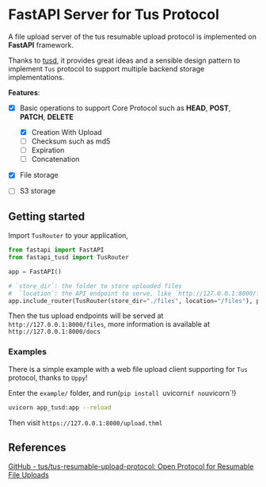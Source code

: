 # FastAPI Server for Tus Protocol

A file upload server of the tus resumable upload protocol is implemented on **FastAPI** framework.  

Thanks to [tusd](https://github.com/tus/tusd), it provides great ideas and a sensible design pattern to implement `Tus` protocol to support multiple backend storage implementations.

**Features**:

- [x] Basic operations to support Core Protocol such as **HEAD**, **POST**, **PATCH**, **DELETE**
  - [x] Creation With Upload
  - [ ] Checksum such as md5
  - [ ] Expiration
  - [ ] Concatenation
- [x] File storage
- [ ] S3 storage


## Getting started

Import `TusRouter` to your application,

```py title=main.py
from fastapi import FastAPI
from fastapi_tusd import TusRouter

app = FastAPI()

# `store_dir`: the folder to store uploaded files
#  `location`: the API endpoint to serve, like `http://127.0.0.1:8000/files` or relative path `files` (TODO: induced from `prefix` in default)
app.include_router(TusRouter(store_dir="./files", location="/files"), prefix="/files")
```

Then the tus upload endpoints will be served at `http://127.0.0.1:8000/files`, more information is available at `http://127.0.0.1:8000/docs`

### Examples

There is a simple example with a web file upload client supporting for `Tus` protocol, thanks to `Uppy`!

Enter the `example/` folder, and run(`pip install `uvicorn` if no `uvicorn`!)

```sh
uvicorn app_tusd:app --reload
```

Then visit `https://127.0.0.1:8000/upload.thml`

## References

[GitHub - tus/tus-resumable-upload-protocol: Open Protocol for Resumable File Uploads](https://github.com/tus/tus-resumable-upload-protocol)

